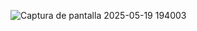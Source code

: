 ![Captura de pantalla 2025-05-19 194003](https://github.com/user-attachments/assets/e2b0e730-d65a-4a20-b3f3-302ec43991b0)

